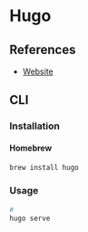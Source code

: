 # Hugo

## References

- [Website](https://gohugo.io/)

## CLI

### Installation

#### Homebrew

```sh
brew install hugo
```

### Usage

```sh
#
hugo serve
```
